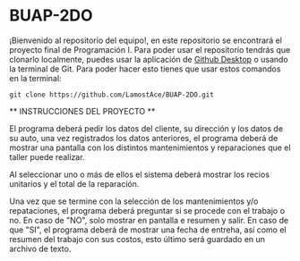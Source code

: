# BUAP-2DO
¡Bienvenido al repositorio del equipo!, en este repositorio se encontrará el proyecto final de Programación I.
Para poder usar el repositorio tendrás que clonarlo localmente, puedes usar la aplicación de [Github Desktop](https://desktop.github.com/) o usando la terminal de Git.
Para poder hacer esto tienes que usar estos comandos en la terminal:

```
git clone https://github.com/LamostAce/BUAP-2DO.git

```

** INSTRUCCIONES DEL PROYECTO **



El programa deberá pedir los datos del cliente, su dirección y los datos de su auto, 
una vez registrados los datos anteriores, el programa deberá de mostrar una pantalla con los
distintos mantenimientos y reparaciones que el taller puede realizar.

Al seleccionar uno o más de ellos el sistema deberá mostrar los recios unitarios y
el total de la reparación.

Una vez que se termine con la selección de los mantenimientos y/o
repataciones, el programa deberá preguntar si se procede con el trabajo o no.
En caso de "NO", solo mostrar en pantalla e resumen y salir. En caso de que "SI", el 
programa deberá de mostrar una fecha de entreha, así como el resumen del trabajo con sus costos,
esto último será guardado en un archivo de texto.
